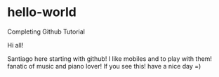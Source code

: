 # hello-world
Completing Github Tutorial

Hi all! 

Santiago here starting with github! I like mobiles and to play with them! fanatic of music and piano lover! If you see this! have a nice day =)
